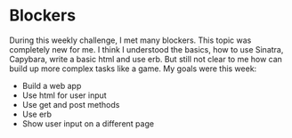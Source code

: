 # Blockers

During this weekly challenge, I met many blockers. This topic was completely new for me. I think I understood the basics, how to use Sinatra, Capybara, write a basic html and use erb. But still not clear to me how can build up more complex tasks like a game.
My goals were this week:
- Build a web app
- Use html for user input
- Use get and post methods
- Use erb
- Show user input on a different page
